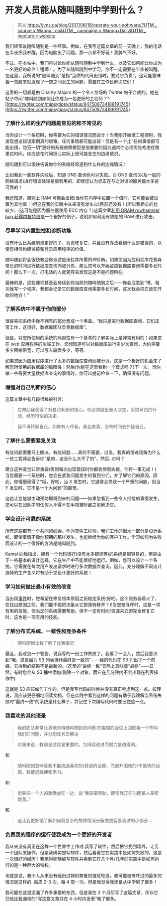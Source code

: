 # 开发人员能从随叫随到中学到什么？

> 原文:[https://jvns.ca/blog/2017/06/18/operate-your-software/?UTM _ source = Wanqu . co&UTM _ campaign = Wanqu+Daily&UTM _ medium = website](https://jvns.ca/blog/2017/06/18/operate-your-software/?utm_source=wanqu.co&utm_campaign=Wanqu+Daily&utm_medium=website)

我们经常说随叫随到是一件坏事。例如，在我写这篇文章的前一天晚上，我的电话在半夜把我吵醒，因为电脑出了问题。那一点都不好玩！我脾气不好。

不过，在本帖中，我们将讨论你能从随叫随到中学到什么，以及它如何能让你成为一名更好的软件工程师！。为了从随叫随到中学习，你不一定需要在半夜被叫醒。在这里，我所说的“随叫随到”是指“当你的代码出错时，要对它负责”。这可能意味着一觉醒来就发现了一夜之间发生的问题，需要在工作日解决它们！

这里的一切都是由 Charity Majors 的一个令人惊讶的 Twitter 帖子合成的，她在帖子中问“随叫随到如何让你成为一名更好的工程师？”:[https://twitter.com/mipsytipsy/status/847508734188191745](https://twitter.com/mipsytipsy/status/847508734188191745)

### 了解什么样的生产问题是常见的和不常见的

当你设计一个系统时，你需要为它的错误情况而设计！当我刚开始做工程师时，我发现想出错误案例真的很难。任何事情都可能出错！但是有一个比“任何事情都可能出错，防范一切”更好的系统故障模型是很重要的因为通常你必须优先考虑在哪里花时间，你应该花时间担心实际上很可能发生的边缘情况。

随叫随到可以很快告诉你你的系统经常遇到什么样的边缘情况！

比如看到一些软件失败后，知道 DNS 查询也可以失败。对 DNS 查询(以及一般的网络请求)进行错误处理是很有用的，即使您认为您正在与之对话的服务器大多是可靠的！

我还知道，原则上 RAM 可能会出错(当你在内存中设置一个值时，它可能会被设置为其他值！)但这在我的实践中从来没有发生过(目前还没有！)所以我担心的比较少。(这可能是因为服务器使用 ECC 内存？)这篇文章[利用 DRAM rowhammer bug 获得内核特权](https://googleprojectzero.blogspot.ca/2015/03/exploiting-dram-rowhammer-bug-to-gain.html)是一个很好的例子，说明如何利用有缺陷的 RAM 进行攻击。

### 尽早学习内置监控和诊断功能

没有什么比系统崩溃更好的了，负责修复它，并且没有办法看到什么是错误的，以使您相信构建监控和登录应用程序的价值。

随叫随到将会很快教会你调试应用程序所需的*种*诊断。如果您因为应用程序花费异常长的时间进行数据库查询而被分页，那么您可以开始监控数据库查询需要多长时间！那么下一次，打电话的人就更容易发现这是不是问题所在。

最棒的是，这些课程甚至会持续到你当前的随叫随到之后——你会注意到“嘿，每次我写一个程序，我都会记录它的数据库查询需要多长时间，这次我会把它放在开始的地方！”

### 了解系统中不属于你的部分

很容易把系统中你不拥有的部分想成一个黑盒。“我只是进行数据库查询，它们正常工作，这很好，数据库团队负责数据库”。

但是，对您所使用的系统的局限性有一个基本的了解实际上是非常有用的！如果您在 web 应用程序的后端工作，您想知道可以对数据库进行多少次查询，大约需要多少网络带宽，可以写入磁盘多少，等等。

如果您因为应用程序进行了太多的数据库查询而被分页，这是一个极好的机会来了解您所使用的数据库的局限性！然后(你能在这里看到一个模式吗？)下一次，当你做一些需要大量数据库查询的事情时，你可以提前检查一下，确保没有问题。

### 增强对自己判断的信心

这篇文章中有几段很棒的引言:

> 它帮助我获得了对自己判断的信心。你必须做出重大决定，采取可怕的行动，经历可怕的决定。
> 
> 我不再怀疑自己。如果有人呼我，我会崩溃，没有时间去怀疑自己。

### 了解什么需要紧急关注

有些问题需要马上解决，有些问题……真的不需要。过去，我真的很难理解为什么一些工程师会告诉你“是的，这没什么大不了的”，然后..对吗？

建立这种直觉非常重要(否则每次出现错误时你都会惊慌失措，你将一事无成！).当您需要一个系统时，您会在紧急问题发生时看到它们，并了解它们的原因。因此，你慢慢获得了“哦，好吧，当 X 发生时，它通常会导致一个严重的问题，但当 Y 发生时，它不是一个大问题”的直觉。

这也让您能够主动预防即将到来的问题——如果您看到一些令人担忧的事情发生，您可以在团队中的任何人不得不在半夜被吵醒之前解决它。

### 学会设计可靠的系统

所有这些都有一个共同的线索。作为软件工程师，我们工作的很大一部分是设计系统，即使事情不像你预期的那样发生，也能继续为你的客户工作。学习如何为失败而设计的一个很好的方法是随叫随到。

Kamal 向我指出，拥有一个代码很好(没有太多错误等)的系统是很容易的，但是由于一些基本的设计选择，它在生产中不能很好地运行。例如，您可以设计一个系统，它需要在每次用户发出请求时进行多次数据库查询。因此，充分理解不同设计选择的生产含义将有助于您设计更好的系统！

### 学习如何做出最小有效的改变

当出现[事件](https://increment.com/on-call/when-the-pager-goes-off/)时，您希望在修复根本原因之前稳定系统(好吧，这个服务器着火了，在找出原因之前，我们能不能把流量从它那里转移开？)!当您被寻呼时，这是一项有用的技能，但当您的系统需要帮助，但不一定有时间/资源来立即完全修复它时，这也是一项有用的技能。

### 了解分布式系统、一致性和竞争条件

> 随叫随到让我了解了比赛情况

最近，我收到一个警告，说我写的一份工作失败了。我看了一会儿，然后我意识到“哦，这是因为 S3 列表操作最终是一致的”——我的代码在 S3 列出了一个前缀，它得到的结果不是最新的。(这里的“最终一致”实际上意味着“最终”——显然，有时您会从 S3 桶中添加/删除一个对象，而它在几分钟内不会出现在列表操作中)

这就是 S3 应该如何工作的，但是我写代码的时候并没有真正考虑到这一点。按理说，我应该更仔细地阅读文档，但在实践中看到这样的问题有助于我理解当系统失败时“最终一致”的系统是什么样子，并记住下次编写代码时要记住这一点。

### 我喜欢的其他语录

> 我的团队非常认真地对待随叫随到的问题:在每周的会议上回顾每一个呼叫我们的问题，并分配任务去解决
> 
> 对我来说，教训是过程是重要的，为持续改进而努力是值得的。

和

> 随叫随到意味着我不能挑选喜欢的/舒适的话题，而避开困难的/不愉快的话题。我被迫延伸和学习。

和

> 能够把一个人的骄傲放在一边，说“我需要帮助，即使我正在叫醒某人来帮助我。”

和

> 这让我更好地了解如何将复杂的故障情况分解成更容易调试的小部分…

### 负责我的程序的运行使我成为一个更好的开发者

我从来没有真正在这样一个世界中工作过:我写了软件，然后把它扔到墙外，让另一个团队来操作。但是我确实想写软件，然后看看它在实践中是如何失败的，这是一次很好的经历！我觉得能够编写软件并看到它在几个月/几年的实践中是如何运行的是一种巨大的特权。

也就是说，我个人从来没有经历过特别繁重的值班轮换，我可能被传呼过的最多的情况是这样的..每周 2-3 次，每 4 周一次。但是我觉得我还是从中学到了很多！

我可能在这里遗漏了许多重要的东西，但是我在 2 个月前写了这篇文章，所以它已经比我通常的“写这篇文章并在 4 小时内发表”晚了很多。